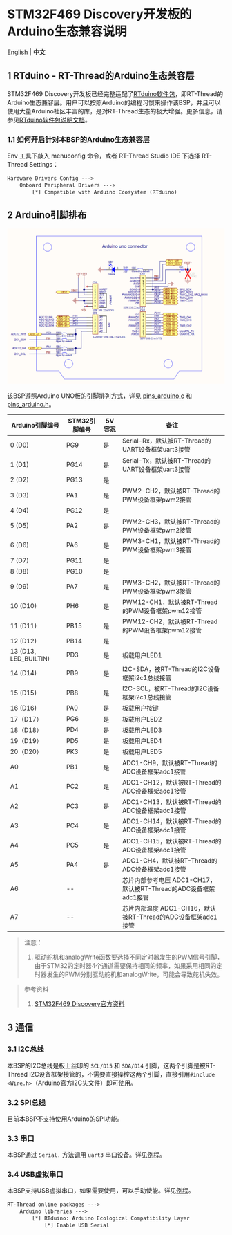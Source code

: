 # STM32F469 Discovery开发板的Arduino生态兼容说明

[English](README.md) | **中文**

## 1 RTduino - RT-Thread的Arduino生态兼容层

STM32F469 Discovery开发板已经完整适配了[RTduino软件包](https://github.com/RTduino/RTduino)，即RT-Thread的Arduino生态兼容层。用户可以按照Arduino的编程习惯来操作该BSP，并且可以使用大量Arduino社区丰富的库，是对RT-Thread生态的极大增强。更多信息，请参见[RTduino软件包说明文档](https://github.com/RTduino/RTduino)。

### 1.1 如何开启针对本BSP的Arduino生态兼容层

Env 工具下敲入 menuconfig 命令，或者 RT-Thread Studio IDE 下选择 RT-Thread Settings：

```Kconfig
Hardware Drivers Config --->
    Onboard Peripheral Drivers --->
        [*] Compatible with Arduino Ecosystem (RTduino)
```

## 2 Arduino引脚排布

![disco-f469-pinout](disco-f469-pinout.png)

该BSP遵照Arduino UNO板的引脚排列方式，详见 [pins_arduino.c](pins_arduino.c) 和 [pins_arduino.h](pins_arduino.h)。

| Arduino引脚编号           | STM32引脚编号 | 5V容忍 | 备注                                            |
| --------------------- | --------- | ---- | --------------------------------------------- |
| 0 (D0)                | PG9       | 是    | Serial-Rx，默认被RT-Thread的UART设备框架uart3接管        |
| 1 (D1)                | PG14      | 是    | Serial-Tx，默认被RT-Thread的UART设备框架uart3接管        |
| 2 (D2)                | PG13      | 是    |                                               |
| 3 (D3)                | PA1       | 是    | PWM2-CH2，默认被RT-Thread的PWM设备框架pwm2接管           |
| 4 (D4)                | PG12      | 是    |                                               |
| 5 (D5)                | PA2       | 是    | PWM2-CH3，默认被RT-Thread的PWM设备框架pwm2接管           |
| 6 (D6)                | PA6       | 是    | PWM3-CH1，默认被RT-Thread的PWM设备框架pwm3接管           |
| 7 (D7)                | PG11      | 是    |                                               |
| 8 (D8)                | PG10      | 是    |                                               |
| 9 (D9)                | PA7       | 是    | PWM3-CH2，默认被RT-Thread的PWM设备框架pwm3接管           |
| 10 (D10)              | PH6       | 是    | PWM12-CH1，默认被RT-Thread的PWM设备框架pwm12接管         |
| 11 (D11)              | PB15      | 是    | PWM12-CH2，默认被RT-Thread的PWM设备框架pwm12接管         |
| 12 (D12)              | PB14      | 是    |                                               |
| 13 (D13, LED_BUILTIN) | PD3       | 是    | 板载用户LED1                                      |
| 14 (D14)              | PB9       | 是    | I2C-SDA，被RT-Thread的I2C设备框架i2c1总线接管            |
| 15 (D15)              | PB8       | 是    | I2C-SCL，被RT-Thread的I2C设备框架i2c1总线接管            |
| 16 (D16)              | PA0       | 是    | 板载用户按键                                        |
| 17（D17）               | PG6       | 是    | 板载用户LED2                                      |
| 18（D18）               | PD4       | 是    | 板载用户LED3                                      |
| 19（D19）               | PD5       | 是    | 板载用户LED4                                      |
| 20（D20）               | PK3       | 是    | 板载用户LED5                                      |
| A0                    | PB1       | 是    | ADC1-CH9，默认被RT-Thread的ADC设备框架adc1接管           |
| A1                    | PC2       | 是    | ADC1-CH12，默认被RT-Thread的ADC设备框架adc1接管          |
| A2                    | PC3       | 是    | ADC1-CH13，默认被RT-Thread的ADC设备框架adc1接管          |
| A3                    | PC4       | 是    | ADC1-CH14，默认被RT-Thread的ADC设备框架adc1接管          |
| A4                    | PC5       | 是    | ADC1-CH15，默认被RT-Thread的ADC设备框架adc1接管          |
| A5                    | PA4       | 是    | ADC1-CH4，默认被RT-Thread的ADC设备框架adc1接管           |
| A6                    | --        |      | 芯片内部参考电压 ADC1-CH17，默认被RT-Thread的ADC设备框架adc1接管 |
| A7                    | --        |      | 芯片内部温度 ADC1-CH16，默认被RT-Thread的ADC设备框架adc1接管   |

> 注意：
> 
> 1. 驱动舵机和analogWrite函数要选择不同定时器发生的PWM信号引脚，由于STM32的定时器4个通道需要保持相同的频率，如果采用相同的定时器发生的PWM分别驱动舵机和analogWrite，可能会导致舵机失效。

> 参考资料
> 
> 1. [STM32F469 Discovery官方资料](https://www.st.com/zh/evaluation-tools/32f469idiscovery.html#documentation)

## 3 通信

### 3.1 I2C总线

本BSP的I2C总线是板上丝印的 `SCL/D15` 和 `SDA/D14` 引脚，这两个引脚是被RT-Thread I2C设备框架接管的，不需要直接操控这两个引脚，直接引用`#include <Wire.h>`（Arduino官方I2C头文件）即可使用。

### 3.2 SPI总线

目前本BSP不支持使用Arduino的SPI功能。

### 3.3 串口

本BSP通过 `Serial.` 方法调用 `uart3` 串口设备。详见[例程](https://github.com/RTduino/RTduino/blob/master/examples/Basic/helloworld.cpp)。

### 3.4 USB虚拟串口

本BSP支持USB虚拟串口，如果需要使用，可以手动使能。详见[例程](https://github.com/RTduino/RTduino/tree/master/examples/USBSerial)。

```Kconfig
RT-Thread online packages --->
    Arduino libraries --->
        [*] RTduino: Arduino Ecological Compatibility Layer
            [*] Enable USB Serial
```
